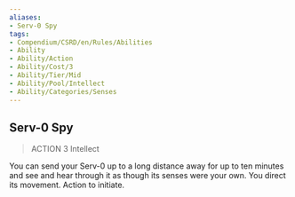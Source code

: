 ```yaml
---
aliases:
- Serv-0 Spy
tags:
- Compendium/CSRD/en/Rules/Abilities
- Ability
- Ability/Action
- Ability/Cost/3
- Ability/Tier/Mid
- Ability/Pool/Intellect
- Ability/Categories/Senses
---
```


  
## Serv-0 Spy  
>ACTION 3  Intellect  
  
You can send your Serv-0 up to a long distance away for up to ten minutes and see and hear through it as though its senses were your own. You direct its movement. Action to initiate.